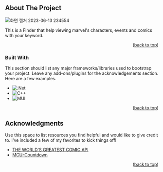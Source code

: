 <!-- ABOUT THE PROJECT -->
## About The Project

![화면 캡처 2023-06-13 234554](https://github.com/psh2003/MarvelInfo/assets/83701900/a334f159-5df3-4af8-a19e-c9ecd2f16830)

This is a Finder that help viewing marvel's characters, events and comics with your keyword.

<p align="right">(<a href="#readme-top">back to top</a>)</p>



### Built With

This section should list any major frameworks/libraries used to bootstrap your project. Leave any add-ons/plugins for the acknowledgements section. Here are a few examples.

* ![.Net](https://img.shields.io/badge/.NET-5C2D91?style=for-the-badge&logo=.net&logoColor=white)
* ![C++](https://img.shields.io/badge/c++-%2300599C.svg?style=for-the-badge&logo=c%2B%2B&logoColor=white)
* ![MUI](https://img.shields.io/badge/MUI-%230081CB.svg?style=for-the-badge&logo=mui&logoColor=white)

<p align="right">(<a href="#readme-top">back to top</a>)</p>

<!-- ACKNOWLEDGMENTS -->
## Acknowledgments

Use this space to list resources you find helpful and would like to give credit to. I've included a few of my favorites to kick things off!

* [THE WORLD'S GREATEST COMIC API](https://developer.marvel.com/)
* [MCU-Countdown](https://github.com/DiljotSG/MCU-Countdown)

<p align="right">(<a href="#readme-top">back to top</a>)</p>



